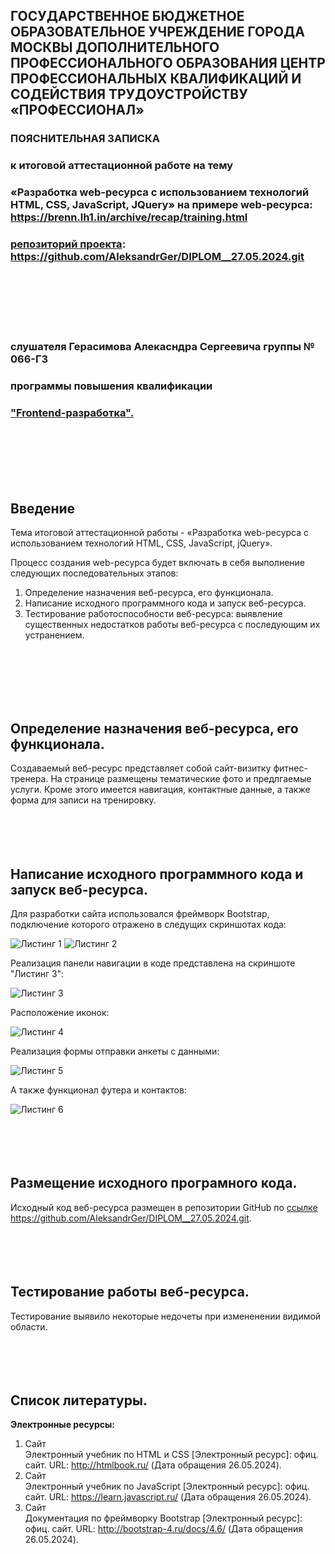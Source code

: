 ## **ГОСУДАРСТВЕННОЕ БЮДЖЕТНОЕ ОБРАЗОВАТЕЛЬНОЕ УЧРЕЖДЕНИЕ ГОРОДА МОСКВЫ ДОПОЛНИТЕЛЬНОГО ПРОФЕССИОНАЛЬНОГО ОБРАЗОВАНИЯ ЦЕНТР ПРОФЕССИОНАЛЬНЫХ КВАЛИФИКАЦИЙ И СОДЕЙСТВИЯ ТРУДОУСТРОЙСТВУ «ПРОФЕССИОНАЛ»**
### **ПОЯСНИТЕЛЬНАЯ ЗАПИСКА**
### к итоговой аттестационной работе на тему
### **«Разработка web-ресурса с использованием технологий HTML, CSS, JavaScript, JQuery»** на примере web-ресурса: https://brenn.lh1.in/archive/recap/training.html
### [репозиторий проекта](https://github.com/AleksandrGer/DIPLOM__27.05.2024.git): https://github.com/AleksandrGer/DIPLOM__27.05.2024.git
<br>
<br>
<br>
<br>
<br>

### слушателя Герасимова Алекасндра Сергеевича группы № 066-ГЗ
### программы повышения квалификации 
### <u>"Frontend-разработка".</u>
<br>
<br>
<br>
<br>
<br>

## **Введение**
Тема итоговой аттестационной работы - «Разработка web-ресурса с использованием технологий HTML, CSS, JavaScript, jQuery».

Процесс создания web-ресурса будет включать в себя выполнение следующих последовательных этапов:

1. Определение назначения веб-ресурса, его функционала.
2. Написание исходного программного кода и запуск веб-ресурса.
3. Тестирование работоспособности веб-ресурса: выявление существенных недостатков работы веб-ресурса с последующим их устранением.
<br>
<br>
<br>
<br>
<br>

## **Определение назначения веб-ресурса, его функционала.**
Создаваемый веб-ресурс представляет собой сайт-визитку фитнес-тренера.
На странице размещены тематические фото и предлгаемые услуги. Кроме этого имеется навигация, контактные данные, а также форма для записи на тренировку.
<br>
<br>
<br>
<br>
<br>

## **Написание исходного программного кода и запуск веб-ресурса.**
Для разработки сайта использовался фреймворк Bootstrap, подключение которого отражено в следущих скриншотах кода: <br>

![Листинг 1](/Bootstrap_1.png "Листинг 1")
![Листинг 2](/Bootstrap_2.png "Листинг 2")
<br>

Реализация панели навигации в коде представлена на скриншоте "Листинг 3": <br>

![Листинг 3](/Nav.png "Листинг 3")
<br>

Расположение иконок: <br>

![Листинг 4](/Icons.png "Листинг 4")
<br>

Реализация формы отправки анкеты с данными: <br>

![Листинг 5](/Form.png "Листинг 5")
<br>

А также функционал футера и контактов: <br>

![Листинг 6](/Footer.png "Листинг 6")
<br>
<br>
<br>
<br>
<br>

## **Размещение исходного програмного кода.**
Исходный код веб-ресурса размещен в репозитории GitHub по [ссылке](https://github.com/AleksandrGer/DIPLOM__27.05.2024.git) https://github.com/AleksandrGer/DIPLOM__27.05.2024.git.
<br>
<br>
<br>
<br>
<br>

## **Тестирование работы веб-ресурса.**
Тестирование выявило некоторые недочеты при измененении видимой области.
<br>
<br>
<br>
<br>
<br>

## **Список литературы.**
**Электронные ресурсы:**

1. Сайт <br>
Электронный учебник по HTML и CSS [Электронный ресурс]: офиц. сайт. URL: http://htmlbook.ru/ (Дата обращения 26.05.2024).
2. Сайт <br>
Электронный учебник по JavaScript [Электронный ресурс]: офиц. сайт. URL: https://learn.javascript.ru/ (Дата обращения 26.05.2024).
3. Сайт <br>
Документация по фреймворку Bootstrap [Электронный ресурс]: офиц. сайт. URL: http://bootstrap-4.ru/docs/4.6/ (Дата обращения 26.05.2024).







